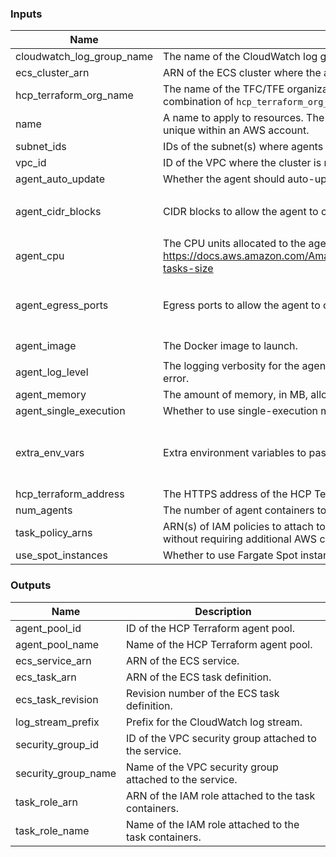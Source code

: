 <!-- BEGIN_TF_DOCS -->
### Inputs

| Name | Description | Type | Default | Required |
|------|-------------|------|---------|:--------:|
| cloudwatch_log_group_name | The name of the CloudWatch log group where agent logs will be sent. | `string` | n/a | yes |
| ecs_cluster_arn | ARN of the ECS cluster where the agent will be deployed. | `string` | n/a | yes |
| hcp_terraform_org_name | The name of the TFC/TFE organization where the agent pool will be configured. The combination of `hcp_terraform_org_name` and `name` must be unique within an AWS account. | `string` | n/a | yes |
| name | A name to apply to resources. The combination of `name` and `hcp_terraform_org_name` must be unique within an AWS account. | `string` | n/a | yes |
| subnet_ids | IDs of the subnet(s) where agents can be deployed (public subnets required) | `list(string)` | n/a | yes |
| vpc_id | ID of the VPC where the cluster is running. | `string` | n/a | yes |
| agent_auto_update | Whether the agent should auto-update. Valid values are minor, patch, and disabled. | `string` | `"minor"` | no |
| agent_cidr_blocks | CIDR blocks to allow the agent to communicate with the HCP Terraform instance. | `list(string)` | <pre>[<br>  "0.0.0.0/0"<br>]</pre> | no |
| agent_cpu | The CPU units allocated to the agent container(s). See https://docs.aws.amazon.com/AmazonECS/latest/developerguide/AWS_Fargate.html#fargate-tasks-size | `number` | `256` | no |
| agent_egress_ports | Egress ports to allow the agent to communicate with the HCP Terraform instance. | `set(string)` | <pre>[<br>  "443",<br>  "7146"<br>]</pre> | no |
| agent_image | The Docker image to launch. | `string` | `"hashicorp/tfc-agent:latest"` | no |
| agent_log_level | The logging verbosity for the agent. Valid values are trace, debug, info (default), warn, and error. | `string` | `"info"` | no |
| agent_memory | The amount of memory, in MB, allocated to the agent container(s). | `number` | `512` | no |
| agent_single_execution | Whether to use single-execution mode. | `bool` | `true` | no |
| extra_env_vars | Extra environment variables to pass to the agent container. | <pre>list(object({<br>    name  = string<br>    value = string<br>  }))</pre> | `[]` | no |
| hcp_terraform_address | The HTTPS address of the HCP Terraform or HCP Terraform enterprise instance. | `string` | `"https://app.terraform.io"` | no |
| num_agents | The number of agent containers to run. | `number` | `1` | no |
| task_policy_arns | ARN(s) of IAM policies to attach to the agent task. Determines what actions the agent can take without requiring additional AWS credentials. | `list(string)` | `[]` | no |
| use_spot_instances | Whether to use Fargate Spot instances. | `bool` | `false` | no |

### Outputs

| Name | Description |
|------|-------------|
| agent_pool_id | ID of the HCP Terraform agent pool. |
| agent_pool_name | Name of the HCP Terraform agent pool. |
| ecs_service_arn | ARN of the ECS service. |
| ecs_task_arn | ARN of the ECS task definition. |
| ecs_task_revision | Revision number of the ECS task definition. |
| log_stream_prefix | Prefix for the CloudWatch log stream. |
| security_group_id | ID of the VPC security group attached to the service. |
| security_group_name | Name of the VPC security group attached to the service. |
| task_role_arn | ARN of the IAM role attached to the task containers. |
| task_role_name | Name of the IAM role attached to the task containers. |
<!-- END_TF_DOCS -->